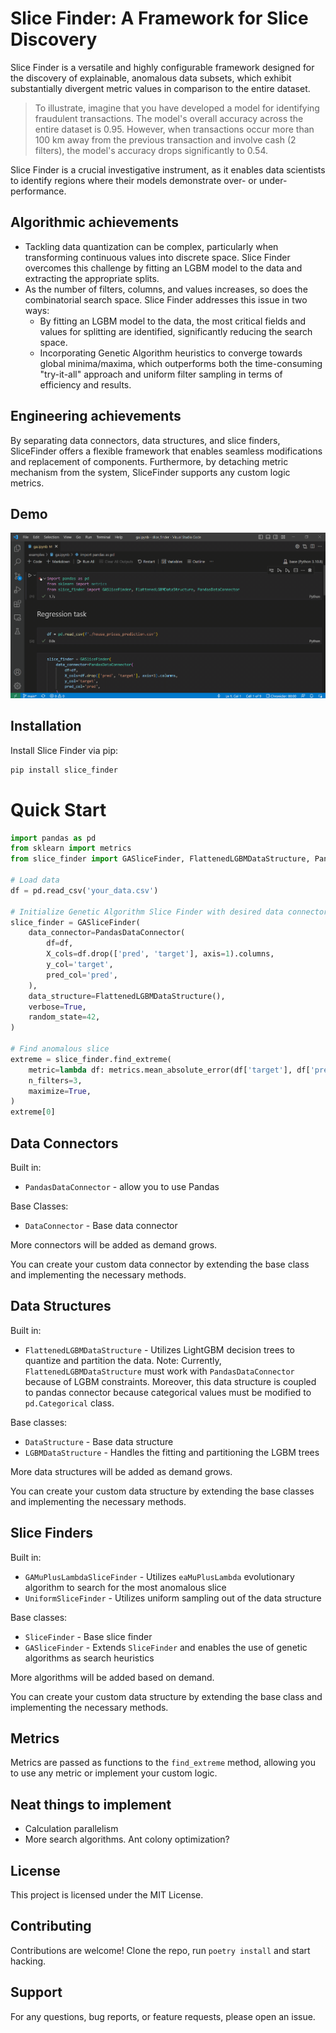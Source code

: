 # Slice Finder: A Framework for Slice Discovery

Slice Finder is a versatile and highly configurable framework designed for the discovery of explainable, anomalous data subsets, which exhibit substantially divergent metric values in comparison to the entire dataset.

> To illustrate, imagine that you have developed a model for identifying fraudulent transactions. The model's overall accuracy across the entire dataset is 0.95. However, when transactions occur more than 100 km away from the previous transaction and involve cash (2 filters), the model's accuracy drops significantly to 0.54.

Slice Finder is a crucial investigative instrument, as it enables data scientists to identify regions where their models demonstrate over- or under-performance.

## Algorithmic achievements
* Tackling data quantization can be complex, particularly when transforming continuous values into discrete space. Slice Finder overcomes this challenge by fitting an LGBM model to the data and extracting the appropriate splits.
* As the number of filters, columns, and values increases, so does the combinatorial search space. Slice Finder addresses this issue in two ways:
    * By fitting an LGBM model to the data, the most critical fields and values for splitting are identified, significantly reducing the search space.
    * Incorporating Genetic Algorithm heuristics to converge towards global minima/maxima, which outperforms both the time-consuming "try-it-all" approach and uniform filter sampling in terms of efficiency and results.

## Engineering achievements
By separating data connectors, data structures, and slice finders, SliceFinder offers a flexible framework that enables seamless modifications and replacement of components. Furthermore, by detaching metric mechanism from the system, SliceFinder supports any custom logic metrics.

## Demo
![GA search for anomalous subset with high MSE](./examples/demo.gif)

## Installation
Install Slice Finder via pip:
```python
pip install slice_finder
```

# Quick Start
```python
import pandas as pd
from sklearn import metrics
from slice_finder import GASliceFinder, FlattenedLGBMDataStructure, PandasDataConnector

# Load data
df = pd.read_csv('your_data.csv')

# Initialize Genetic Algorithm Slice Finder with desired data connector and data structure
slice_finder = GASliceFinder(
    data_connector=PandasDataConnector(
        df=df,
        X_cols=df.drop(['pred', 'target'], axis=1).columns,
        y_col='target',
        pred_col='pred',
    ),
    data_structure=FlattenedLGBMDataStructure(),
    verbose=True,
    random_state=42,
)

# Find anomalous slice
extreme = slice_finder.find_extreme(
    metric=lambda df: metrics.mean_absolute_error(df['target'], df['pred']),
    n_filters=3,
    maximize=True,
)
extreme[0]
```

## Data Connectors
Built in:
* `PandasDataConnector` - allow you to use Pandas

Base Classes:
* `DataConnector` - Base data connector

More connectors will be added as demand grows.

You can create your custom data connector by extending the base class and implementing the necessary methods.

## Data Structures
Built in:
* `FlattenedLGBMDataStructure` - Utilizes LightGBM decision trees to quantize and partition the data.
Note: Currently, `FlattenedLGBMDataStructure` must work with `PandasDataConnector` because of LGBM constraints. Moreover, this data structure is coupled to pandas connector because categorical values must be modified to `pd.Categorical` class.

Base classes:
* `DataStructure` - Base data structure
* `LGBMDataStructure` - Handles the fitting and partitioning the LGBM trees

More data structures will be added as demand grows.

You can create your custom data structure by extending the base classes and implementing the necessary methods.

## Slice Finders
Built in:
* `GAMuPlusLambdaSliceFinder` - Utilizes `eaMuPlusLambda` evolutionary algorithm to search for the most anomalous slice
* `UniformSliceFinder` - Utilizes uniform sampling out of the data structure

Base classes:
* `SliceFinder` - Base slice finder
* `GASliceFinder` - Extends `SliceFinder` and enables the use of genetic algorithms as search heuristics

More algorithms will be added based on demand. 

You can create your custom data structure by extending the base class and implementing the necessary methods.

## Metrics
Metrics are passed as functions to the `find_extreme` method, allowing you to use any metric or implement your custom logic.

## Neat things to implement
* Calculation parallelism
* More search algorithms. Ant colony optimization?

## License
This project is licensed under the MIT License.

## Contributing
Contributions are welcome!
Clone the repo, run `poetry install` and start hacking.

## Support
For any questions, bug reports, or feature requests, please open an issue.